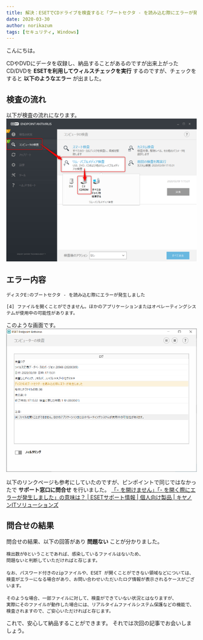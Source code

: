 ```yaml
---
title: 解決：ESETでCDドライブを検査すると「ブートセクタ - を読み込む際にエラーが発生しました」となる件
date: 2020-03-30
author: norikazum
tags: [セキュリティ, Windows]
---
```


こんにちは。

CDやDVDにデータを収録し、納品することがあるのですが出来上がったCD/DVDを **ESETを利用してウィルスチェックを実行** するのですが、チェックをすると **以下のようなエラー** が出ました。

## 検査の流れ
以下が検査の流れになります。
![](images/inspection-of-cd-drive-with-eset-results-in-an-error-occurred-when-reading-the-boot-sector-1.png)

## エラー内容
`ディスクE:のブートセクタ - を読み込む際にエラーが発生しました`

`[4] ファイルを開くことができません。ほかのアプリケーションまたはオペレーティングシステムが使用中の可能性があります。`

このような画面です。
![](images/inspection-of-cd-drive-with-eset-results-in-an-error-occurred-when-reading-the-boot-sector-2.png)

以下のリンクページも参考にしていたのですが、ピンポイントで同じではなかったで **サポート窓口に問合せ** を行いました。
[「- を開けません」「- を開く際にエラーが発生しました」の意味は？ | ESETサポート情報 | 個人向け製品 | キヤノンITソリューションズ](https://eset-support.canon-its.jp/faq/show/191?category_id=34&site_domain=private)

## 問合せの結果
問合せの結果、以下の回答があり **問題ない** ことが分かりました。

```
検出数が0ということであれば、感染しているファイルはないため、
問題ないと判断していただければと存じます。

なお、パスワード付きのzipファイルや、ESET が開くことができない領域などについては、
検査がエラーになる場合があり、お問い合わせいただいたログ情報が表示されるケースがございます。

そのような場合、一部ファイルに対して、検査ができていない状況とはなりますが、
実際にそのファイルが動作した場合には、リアルタイムファイルシステム保護などの機能で、
検査されますので、ご安心いただければと存じます。
```

これで、安心して納品することができます。
それでは次回の記事でお会いしましょう。